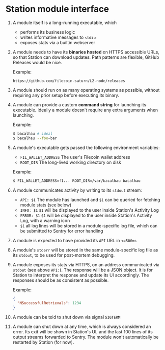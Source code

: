 # Station module interface

1. A module itself is a long-running executable, which
    - performs its business logic
    - writes informative messages to `stdio`
    - exposes stats via a builtin webserver

1. A module needs to have its __binaries hosted__ on HTTPS accessible URLs, so that Station can download updates. Path patterns are flexible, GitHub Releases would be nice.

    Example:
    ```
    https://github.com/filecoin-saturn/L2-node/releases
    ```

1. A module should run on as many operating systems as possible, without requiring any prior setup before executing its binary.

2. A module can provide a custom __command string__ for launching its executable. Ideally a module doesn't require any extra arguments when launching.

    Example:
    ```bash
    $ bacalhau # ideal
    $ bacalhau --foo=bar
    ```

3. A module's executable gets passed the following environment variables:
    - `FIL_WALLET_ADDRESS` The user's Filecoin wallet address
    - `ROOT_DIR` The long-lived working directory on disk

    Example:
    ```bash
    $ FIL_WALLET_ADDRESS=f1... ROOT_DIR=/var/bacalhau bacalhau
    ```

4. A module communicates activity by writing to its `stdout` stream:
    - `API: $1` The module has launched and `$1` can be queried for fetching module stats (see below)
    - `INFO: $1` `$1` will be displayed to the user inside Station's Activity Log
    - `ERROR: $1` `$1` will be displayed to the user inside Station's Activity Log, with a warning icon
    - `$1` all log lines will be stored in a module-specific log file, which can be submitted to Sentry for error handling

5. A module is expected to have provided its `API` URL in `<=500ms`

6. A module's `stderr` will be stored in the same module-specific log file as its `stdout`, to be used for post-mortem debugging.

7. A module exposes its stats via HTTPS, on an address communicated via `stdout` (see above `API:`). The response will be a JSON object. It is for Station to interpret the response and update its UI accordingly. The responses should be as consistent as possible.

    Example:
    ```json
    {
      "NSuccessfulRetrievals": 1234
    }
    ```

7. A module can be told to shut down via signal `SIGTERM`

8. A module can shut down at any time, which is always considered an error. Its exit will be shown in Station's UI, and the last 100 lines of its output streams forwarded to Sentry. The module won't automatically be restarted by Station (for now).
